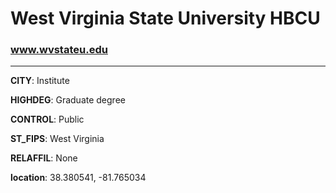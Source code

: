# West Virginia State University HBCU
### www.wvstateu.edu
---
**CITY**: Institute

**HIGHDEG**: Graduate degree

**CONTROL**: Public

**ST_FIPS**: West Virginia

**RELAFFIL**: None

**location**: 38.380541, -81.765034